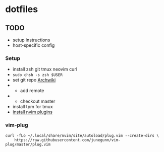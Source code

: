 # dotfiles

## TODO

* setup instructions
* host-specific config

### Setup

* install zsh git tmux neovim curl
* `sudo chsh -s zsh $USER`
* set git repo [Archwiki](https://wiki.archlinux.org/index.php/Dotfiles)
* * add remote
* * checkout master
* install tpm for tmux
* [install nvim plugins](#vim-plug)

### vim-plug
```
curl -fLo ~/.local/share/nvim/site/autoload/plug.vim --create-dirs \
    https://raw.githubusercontent.com/junegunn/vim-plug/master/plug.vim
```
